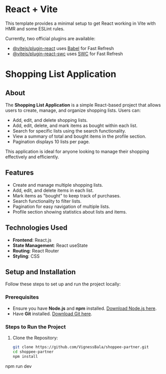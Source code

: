# React + Vite

This template provides a minimal setup to get React working in Vite with HMR and some ESLint rules.

Currently, two official plugins are available:

- [@vitejs/plugin-react](https://github.com/vitejs/vite-plugin-react/blob/main/packages/plugin-react/README.md) uses [Babel](https://babeljs.io/) for Fast Refresh
- [@vitejs/plugin-react-swc](https://github.com/vitejs/vite-plugin-react-swc) uses [SWC](https://swc.rs/) for Fast Refresh
# Shopping List Application

## About
The **Shopping List Application** is a simple React-based project that allows users to create, manage, and organize shopping lists. Users can:
- Add, edit, and delete shopping lists.
- Add, edit, delete, and mark items as bought within each list.
- Search for specific lists using the search functionality.
- View a summary of total and bought items in the profile section.
- Pagination displays 10 lists per page.

This application is ideal for anyone looking to manage their shopping effectively and efficiently.

## Features
- Create and manage multiple shopping lists.
- Add, edit, and delete items in each list.
- Mark items as "bought" to keep track of purchases.
- Search functionality to filter lists.
- Pagination for easy navigation of multiple lists.
- Profile section showing statistics about lists and items.

## Technologies Used
- **Frontend**: React.js
- **State Management**: React useState
- **Routing**: React Router
- **Styling**: CSS

## Setup and Installation
Follow these steps to set up and run the project locally:

### Prerequisites
- Ensure you have **Node.js** and **npm** installed. [Download Node.js here](https://nodejs.org/).
- Have **Git** installed. [Download Git here](https://git-scm.com/).

### Steps to Run the Project
1. Clone the Repository:
   ```bash
   git clone https://github.com/VignessBala/shoppee-partner.git
   cd shoppee-partner
   npm install
npm run dev

